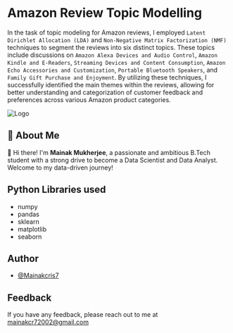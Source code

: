 # Amazon Review Topic Modelling

In the task of topic modeling for Amazon reviews, I employed `Latent Dirichlet Allocation (LDA)` and `Non-Negative Matrix Factorization (NMF)` techniques to segment the reviews into six distinct topics. These topics include discussions on `Amazon Alexa Devices and Audio Control`, `Amazon Kindle and E-Readers`, `Streaming Devices and Content Consumption`, `Amazon Echo Accessories and Customization`, `Portable Bluetooth Speakers`, and `Family Gift Purchase and Enjoyment`. By utilizing these techniques, I successfully identified the main themes within the reviews, allowing for better understanding and categorization of customer feedback and preferences across various Amazon product categories.

![Logo](https://www.podean.com/wp-content/uploads/2019/09/Devices.png)
## 🚀 About Me
👋 Hi there! I'm **Mainak Mukherjee**, a passionate and ambitious B.Tech student with a strong drive to become a Data Scientist and Data Analyst. Welcome to my data-driven journey!



## Python Libraries used

- numpy
- pandas
- sklearn
- matplotlib
- seaborn




## Author

- [@Mainakcris7](https://github.com/Mainakcris7)

## Feedback

If you have any feedback, please reach out to me at mainakcr72002@gmail.com